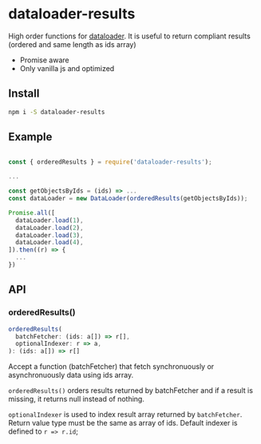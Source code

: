 # dataloader-results

High order functions for [dataloader](https://github.com/facebook/dataloader). It is useful to return compliant results (ordered and same length as ids array)

- Promise aware
- Only vanilla js and optimized

## Install

```sh
npm i -S dataloader-results
```

## Example

```js

const { orderedResults } = require('dataloader-results');

...

const getObjectsByIds = (ids) => ...
const dataLoader = new DataLoader(orderedResults(getObjectsByIds));

Promise.all([
  dataLoader.load(1),
  dataLoader.load(2),
  dataLoader.load(3),
  dataLoader.load(4),
]).then((r) => {
  ...
})

```

## API

### orderedResults()

```js
orderedResults(
  batchFetcher: (ids: a[]) => r[],
  optionalIndexer: r => a,
): (ids: a[]) => r[]
```

Accept a function (batchFetcher) that fetch synchronuously or asynchronuously data using ids array.

`orderedResults()` orders results returned by batchFetcher and if a result is missing, it returns null instead of nothing.

`optionalIndexer` is used to index result array returned by `batchFetcher`. Return value type must be the same as array of ids. Default indexer is defined to `r => r.id`;

